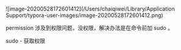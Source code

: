 ![image-20200528172601412](/Users/chaiqiwei/Library/Application Support/typora-user-images/image-20200528172601412.png)

permission  涉及到权限问题，没权限，解决办法是在命令前加 sudo 。

sudo - 获取权限

